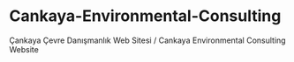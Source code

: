 # Cankaya-Environmental-Consulting
Çankaya Çevre Danışmanlık Web Sitesi / Cankaya Environmental Consulting Website

